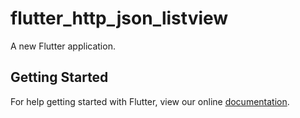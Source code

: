 # flutter_http_json_listview

A new Flutter application.

## Getting Started

For help getting started with Flutter, view our online
[documentation](https://flutter.io/).
